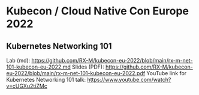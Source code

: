 # Kubecon / Cloud Native Con Europe 2022

## Kubernetes Networking 101

Lab (md): https://github.com/RX-M/kubecon-eu-2022/blob/main/rx-m-net-101-kubecon-eu-2022.md
Slides (PDF): https://github.com/RX-M/kubecon-eu-2022/blob/main/rx-m-net-101-kubecon-eu-2022.pdf
YouTube link for Kubernetes Networking 101 talk: https://www.youtube.com/watch?v=cUGXu2tiZMc